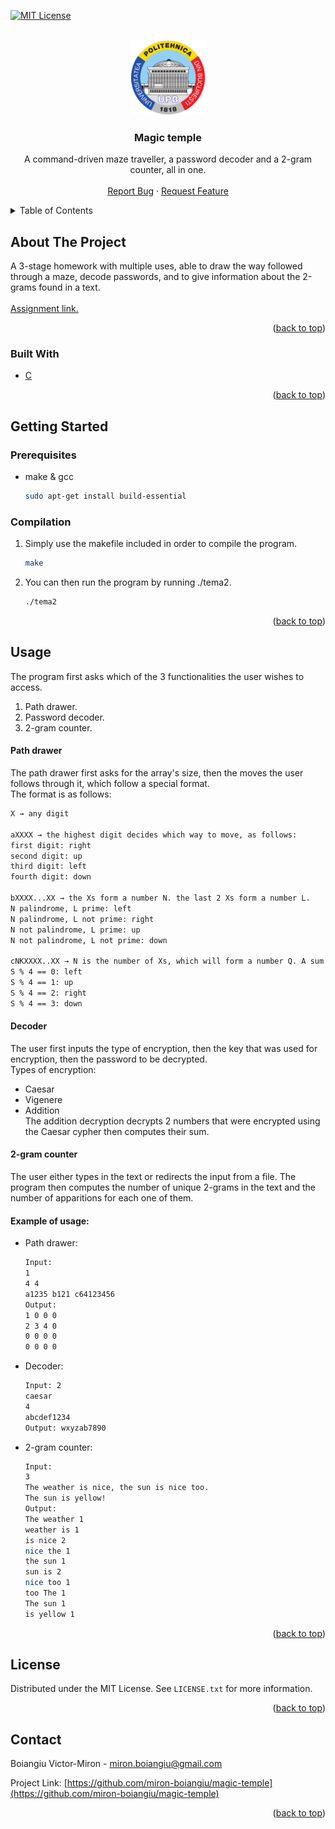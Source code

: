 <div id="top"></div>

[![MIT License][license-shield]][license-url]



<!-- PROJECT LOGO -->
<br />
<div align="center">
  <a href="https://github.com/miron-boiangiu/magic-temple">
    <img src="images/logo.png" alt="Logo" width="120" height="120">
  </a>

<h3 align="center">Magic temple</h3>

  <p align="center">
    A command-driven maze traveller, a password decoder and a 2-gram counter, all in one.
    <br />
    <br />
    <a href="https://github.com/miron-boiangiu/magic-temple/issues">Report Bug</a>
    ·
    <a href="https://github.com/miron-boiangiu/magic-temple/issues">Request Feature</a>
  </p>
</div>



<!-- TABLE OF CONTENTS -->
<details>
  <summary>Table of Contents</summary>
  <ol>
    <li>
      <a href="#about-the-project">About The Project</a>
      <ul>
        <li><a href="#built-with">Built With</a></li>
      </ul>
    </li>
    <li>
      <a href="#getting-started">Getting Started</a>
      <ul>
        <li><a href="#prerequisites">Prerequisites</a></li>
      </ul>
    </li>
    <li><a href="#usage">Usage</a></li>
    <li><a href="#license">License</a></li>
    <li><a href="#contact">Contact</a></li>
  </ol>
</details>



<!-- ABOUT THE PROJECT -->
## About The Project

A 3-stage homework with multiple uses, able to draw the way followed through a maze, decode passwords, and to give information about the 2-grams found in a text.  
<br>
<a href="https://ocw.cs.pub.ro/courses/programare/teme_2021/tema2_2021_cbd">Assignment link.</a>

<p align="right">(<a href="#top">back to top</a>)</p>



### Built With

* [C](http://www.open-std.org/jtc1/sc22/wg14/)

<p align="right">(<a href="#top">back to top</a>)</p>



<!-- GETTING STARTED -->
## Getting Started



### Prerequisites

* make & gcc
  ```sh
  sudo apt-get install build-essential
  ```

### Compilation

1. Simply use the makefile included in order to compile the program.
   ```sh
   make
   ```
2. You can then run the program by running ./tema2.
   ```sh
   ./tema2
   ```

<p align="right">(<a href="#top">back to top</a>)</p>



<!-- USAGE EXAMPLES -->
## Usage
The program first asks which of the 3 functionalities the user wishes to access.  
  
1. Path drawer.  
2. Password decoder.  
3. 2-gram counter.  
  
#### Path drawer

The path drawer first asks for the array's size, then the moves the user follows through it, which follow a special format.  
The format is as follows:  
```sh
X → any digit  

aXXXX → the highest digit decides which way to move, as follows:  
first digit: right  
second digit: up  
third digit: left  
fourth digit: down  
  
bXXXX...XX → the Xs form a number N. the last 2 Xs form a number L.  
N palindrome, L prime: left  
N palindrome, L not prime: right  
N not palindrome, L prime: up  
N not palindrome, L not prime: down  

cNKXXXX..XX → N is the number of Xs, which will form a number Q. A sum S will be computed by starting from the first digit of Q and summing the first K digits of Q, jumping over K digits each time.
S % 4 == 0: left
S % 4 == 1: up
S % 4 == 2: right
S % 4 == 3: down
```
  
#### Decoder

The user first inputs the type of encryption, then the key that was used for encryption, then the password to be decrypted.  
Types of encryption:  
- Caesar  
- Vigenere 
- Addition  
The addition decryption decrypts 2 numbers that were encrypted using the Caesar cypher then computes their sum. 

#### 2-gram counter

The user either types in the text or redirects the input from a file. The program then computes the number of unique 2-grams in the text and the number of apparitions for each one of them.  


#### Example of usage:

* []() Path drawer:  
	```sh
	Input:
	1
	4 4
	a1235 b121 c64123456
	Output:
	1 0 0 0
	2 3 4 0
	0 0 0 0
	0 0 0 0
	```
* []() Decoder:     
	```sh
	Input: 2
	caesar
	4
	abcdef1234
	Output: wxyzab7890
	```
	
* []() 2-gram counter:    
	```sh
	Input:
	3
	The weather is nice, the sun is nice too.
	The sun is yellow!
	Output:
	The weather 1
	weather is 1
	is nice 2
	nice the 1
	the sun 1
	sun is 2
	nice too 1
	too The 1
	The sun 1
	is yellow 1
	```
<p align="right">(<a href="#top">back to top</a>)</p>



<!-- LICENSE -->
## License

Distributed under the MIT License. See `LICENSE.txt` for more information.

<p align="right">(<a href="#top">back to top</a>)</p>



<!-- CONTACT -->
## Contact

Boiangiu Victor-Miron - miron.boiangiu@gmail.com

Project Link: [https://github.com/miron-boiangiu/magic-temple](https://github.com/miron-boiangiu/magic-temple)

<p align="right">(<a href="#top">back to top</a>)</p>



<!-- MARKDOWN LINKS & IMAGES -->
<!-- https://www.markdownguide.org/basic-syntax/#reference-style-links -->
[contributors-shield]: https://img.shields.io/github/contributors/github_username/repo_name.svg?style=for-the-badge
[contributors-url]:https://github.com/miron-boiangiu/magic-temple/graphs/contributors
[forks-shield]: https://img.shields.io/github/forks/github_username/repo_name.svg?style=for-the-badge
[forks-url]:https://github.com/miron-boiangiu/magic-temple/network/members
[stars-shield]: https://img.shields.io/github/stars/github_username/repo_name.svg?style=for-the-badge
[stars-url]:https://github.com/miron-boiangiu/magic-temple/stargazers
[issues-shield]: https://img.shields.io/github/issues/github_username/repo_name.svg?style=for-the-badge
[issues-url]:https://github.com/miron-boiangiu/magic-temple/issues
[license-shield]: https://img.shields.io/github/license/miron-boiangiu/magic-temple.svg?style=for-the-badge
[license-url]:https://github.com/miron-boiangiu/magic-temple/blob/master/LICENSE
[linkedin-shield]: https://img.shields.io/badge/-LinkedIn-black.svg?style=for-the-badge&logo=linkedin&colorB=555
[linkedin-url]: https://linkedin.com/in/linkedin_username
[product-screenshot]: images/screenshot.png
